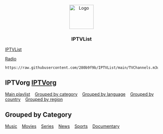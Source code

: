 <!-- PROJECT LOGO -->
<br />
<div align="center">
  <a href="https://280b9f9b.github.io/IPTVList/">
    <img src="https://280b9f9b.github.io/IPTV/Resource/main.png" alt="Logo" width="80" height="80">
  </a>

<h3 align="center">IPTVList</h3>
</div>

[IPTVList](https://280b9f9b.github.io/IPTVList/)

[Radio](https://280b9f9b.github.io/IpTVList/Radio/)
   ```
   https://raw.githubusercontent.com/280b9f9b/IPTVList/main/TVChannels.m3u
   ```

<!-- GETTING STARTED -->
## IPTVorg [IPTVorg](https://github.com/iptv-org/iptv)

[Main playlist](https://280b9f9b.github.io/IPTVList/List/IPTVorg/Main%20playlist.html) &nbsp;&nbsp; [Grouped by category](https://280b9f9b.github.io/IPTVList/List/IPTVorg/Grouped%20by%20category.html) &nbsp;&nbsp; [Grouped by language](https://280b9f9b.github.io/IPTVList/List/IPTVorg/Grouped%20by%20language.html) &nbsp;&nbsp; [Grouped by country](https://280b9f9b.github.io/IPTVList/List/IPTVorg/Grouped%20by%20country.html) &nbsp;&nbsp; [Grouped by region](https://280b9f9b.github.io/IPTVList/List/IPTVorg/Grouped%20by%20region.html)

<!-- GETTING STARTED -->
## Grouped by Category
[Music](https://280b9f9b.github.io/IPTVList/List/IPTVorg/Category/Music.html) &nbsp;&nbsp; [Movies](https://280b9f9b.github.io/IPTVList/List/IPTVorg/Category/Movies.html) &nbsp;&nbsp; [Series](https://280b9f9b.github.io/IPTVList/List/IPTVorg/Category/Series.html) &nbsp;&nbsp; [News](https://280b9f9b.github.io/IPTVList/List/IPTVorg/Category/News.html) &nbsp;&nbsp; [Sports](https://280b9f9b.github.io/IPTVList/List/IPTVorg/Category/Sports.html) &nbsp;&nbsp; [Documentary](https://280b9f9b.github.io/IPTVList/List/IPTVorg/Category/Documentary.html)
